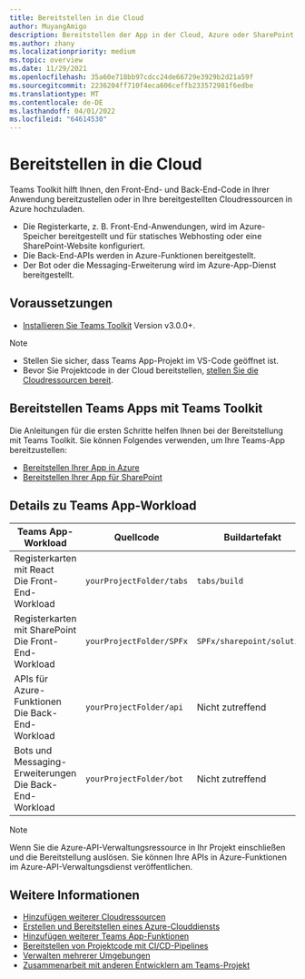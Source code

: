 ```yaml
---
title: Bereitstellen in die Cloud
author: MuyangAmigo
description: Bereitstellen der App in der Cloud, Azure oder SharePoint
ms.author: zhany
ms.localizationpriority: medium
ms.topic: overview
ms.date: 11/29/2021
ms.openlocfilehash: 35a60e718bb97cdcc24de66729e3929b2d21a59f
ms.sourcegitcommit: 2236204ff710f4eca606ceffb233572981f6edbe
ms.translationtype: MT
ms.contentlocale: de-DE
ms.lasthandoff: 04/01/2022
ms.locfileid: "64614530"
---
```

# <a name="deploy-to-the-cloud"></a>Bereitstellen in die Cloud

Teams Toolkit hilft Ihnen, den Front-End- und Back-End-Code in Ihrer Anwendung bereitzustellen oder in Ihre bereitgestellten Cloudressourcen in Azure hochzuladen.

* Die Registerkarte, z. B. Front-End-Anwendungen, wird im Azure-Speicher bereitgestellt und für statisches Webhosting oder eine SharePoint-Website konfiguriert.
* Die Back-End-APIs werden in Azure-Funktionen bereitgestellt.
* Der Bot oder die Messaging-Erweiterung wird im Azure-App-Dienst bereitgestellt.

## <a name="prerequisite"></a>Voraussetzungen

* [Installieren Sie Teams Toolkit](https://marketplace.visualstudio.com/items?itemName=TeamsDevApp.ms-teams-vscode-extension) Version v3.0.0+.

> [!NOTE]
>
> * Stellen Sie sicher, dass Teams App-Projekt im VS-Code geöffnet ist.
> * Bevor Sie Projektcode in der Cloud bereitstellen, [stellen Sie die Cloudressourcen bereit](provision.md).

## <a name="deploy-teams-apps-using-teams-toolkit"></a>Bereitstellen Teams Apps mit Teams Toolkit

Die Anleitungen für die ersten Schritte helfen Ihnen bei der Bereitstellung mit Teams Toolkit. Sie können Folgendes verwenden, um Ihre Teams-App bereitzustellen:

* [Bereitstellen Ihrer App in Azure](/microsoftteams/platform/sbs-gs-javascript?tabs=vscode%2Cvsc%2Cviscode%2Cvcode&tutorial-step=8&branch)
* [Bereitstellen Ihrer App für SharePoint](/microsoftteams/platform/sbs-gs-spfx?tabs=vscode%2Cviscode&tutorial-step=4&branch)

## <a name="details-on-teams-app-workload"></a>Details zu Teams App-Workload

| Teams App-Workload | Quellcode | Buildartefakt| Zielressource |
|-------------|----------|---------------|---------------|
|Registerkarten mit React </br> Die Front-End-Workload| `yourProjectFolder/tabs`| `tabs/build` |Azure-Speicher |
|Registerkarten mit SharePoint </br> Die Front-End-Workload | `yourProjectFolder/SPFx`| `SPFx/sharepoint/solution` |SharePoint App-Katalog |
|APIs für Azure-Funktionen </br> Die Back-End-Workload | `yourProjectFolder/api`| Nicht zutreffend |Azure-Funktionen |
|Bots und Messaging-Erweiterungen </br> Die Back-End-Workload | `yourProjectFolder/bot` | Nicht zutreffend | Azure-App-Dienst |

> [!NOTE]
> Wenn Sie die Azure-API-Verwaltungsressource in Ihr Projekt einschließen und die Bereitstellung auslösen. Sie können Ihre APIs in Azure-Funktionen im Azure-API-Verwaltungsdienst veröffentlichen.

## <a name="see-also"></a>Weitere Informationen

* [Hinzufügen weiterer Cloudressourcen](add-resource.md)
* [Erstellen und Bereitstellen eines Azure-Clouddiensts](/azure/cloud-services/cloud-services-how-to-create-deploy-portal)
* [Hinzufügen weiterer Teams App-Funktionen](add-capability.md)
* [Bereitstellen von Projektcode mit CI/CD-Pipelines](use-CICD-template.md)
* [Verwalten mehrerer Umgebungen](TeamsFx-multi-env.md)
* [Zusammenarbeit mit anderen Entwicklern am Teams-Projekt](TeamsFx-collaboration.md)
